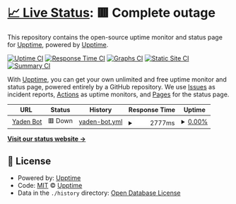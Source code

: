 # [📈 Live Status](https://demo.upptime.js.org): <!--live status--> **🟥 Complete outage**

This repository contains the open-source uptime monitor and status page for [Upptime](https://upptime.js.org), powered by [Upptime](https://github.com/upptime/upptime).

[![Uptime CI](https://github.com/upptime/upptime/workflows/Uptime%20CI/badge.svg)](https://github.com/upptime/upptime/actions?query=workflow%3A%22Uptime+CI%22)
[![Response Time CI](https://github.com/upptime/upptime/workflows/Response%20Time%20CI/badge.svg)](https://github.com/upptime/upptime/actions?query=workflow%3A%22Response+Time+CI%22)
[![Graphs CI](https://github.com/upptime/upptime/workflows/Graphs%20CI/badge.svg)](https://github.com/upptime/upptime/actions?query=workflow%3A%22Graphs+CI%22)
[![Static Site CI](https://github.com/upptime/upptime/workflows/Static%20Site%20CI/badge.svg)](https://github.com/upptime/upptime/actions?query=workflow%3A%22Static+Site+CI%22)
[![Summary CI](https://github.com/upptime/upptime/workflows/Summary%20CI/badge.svg)](https://github.com/upptime/upptime/actions?query=workflow%3A%22Summary+CI%22)

With [Upptime](https://upptime.js.org), you can get your own unlimited and free uptime monitor and status page, powered entirely by a GitHub repository. We use [Issues](https://github.com/upptime/upptime/issues) as incident reports, [Actions](https://github.com/upptime/upptime/actions) as uptime monitors, and [Pages](https://demo.upptime.js.org) for the status page.

<!--start: status pages-->
<!-- This summary is generated by Upptime (https://github.com/upptime/upptime) -->
<!-- Do not edit this manually, your changes will be overwritten -->
<!-- prettier-ignore -->
| URL | Status | History | Response Time | Uptime |
| --- | ------ | ------- | ------------- | ------ |
| <img alt="" src="https://icons.duckduckgo.com/ip3/yaden-bot.yaakiyu.repl.co.ico" height="13"> [Yaden Bot](https://yaden-bot.yaakiyu.repl.co/) | 🟥 Down | [yaden-bot.yml](https://github.com/yaakiyu/upptime/commits/HEAD/history/yaden-bot.yml) | <details><summary><img alt="Response time graph" src="./graphs/yaden-bot/response-time-week.png" height="20"> 2777ms</summary><br><a href="https://demo.upptime.js.org/history/yaden-bot"><img alt="Response time 2215" src="https://img.shields.io/endpoint?url=https%3A%2F%2Fraw.githubusercontent.com%2Fyaakiyu%2Fupptime%2FHEAD%2Fapi%2Fyaden-bot%2Fresponse-time.json"></a><br><a href="https://demo.upptime.js.org/history/yaden-bot"><img alt="24-hour response time 4640" src="https://img.shields.io/endpoint?url=https%3A%2F%2Fraw.githubusercontent.com%2Fyaakiyu%2Fupptime%2FHEAD%2Fapi%2Fyaden-bot%2Fresponse-time-day.json"></a><br><a href="https://demo.upptime.js.org/history/yaden-bot"><img alt="7-day response time 2777" src="https://img.shields.io/endpoint?url=https%3A%2F%2Fraw.githubusercontent.com%2Fyaakiyu%2Fupptime%2FHEAD%2Fapi%2Fyaden-bot%2Fresponse-time-week.json"></a><br><a href="https://demo.upptime.js.org/history/yaden-bot"><img alt="30-day response time 2466" src="https://img.shields.io/endpoint?url=https%3A%2F%2Fraw.githubusercontent.com%2Fyaakiyu%2Fupptime%2FHEAD%2Fapi%2Fyaden-bot%2Fresponse-time-month.json"></a><br><a href="https://demo.upptime.js.org/history/yaden-bot"><img alt="1-year response time 2215" src="https://img.shields.io/endpoint?url=https%3A%2F%2Fraw.githubusercontent.com%2Fyaakiyu%2Fupptime%2FHEAD%2Fapi%2Fyaden-bot%2Fresponse-time-year.json"></a></details> | <details><summary><a href="https://demo.upptime.js.org/history/yaden-bot">0.00%</a></summary><a href="https://demo.upptime.js.org/history/yaden-bot"><img alt="All-time uptime 0.00%" src="https://img.shields.io/endpoint?url=https%3A%2F%2Fraw.githubusercontent.com%2Fyaakiyu%2Fupptime%2FHEAD%2Fapi%2Fyaden-bot%2Fuptime.json"></a><br><a href="https://demo.upptime.js.org/history/yaden-bot"><img alt="24-hour uptime 0.00%" src="https://img.shields.io/endpoint?url=https%3A%2F%2Fraw.githubusercontent.com%2Fyaakiyu%2Fupptime%2FHEAD%2Fapi%2Fyaden-bot%2Fuptime-day.json"></a><br><a href="https://demo.upptime.js.org/history/yaden-bot"><img alt="7-day uptime 0.00%" src="https://img.shields.io/endpoint?url=https%3A%2F%2Fraw.githubusercontent.com%2Fyaakiyu%2Fupptime%2FHEAD%2Fapi%2Fyaden-bot%2Fuptime-week.json"></a><br><a href="https://demo.upptime.js.org/history/yaden-bot"><img alt="30-day uptime 0.00%" src="https://img.shields.io/endpoint?url=https%3A%2F%2Fraw.githubusercontent.com%2Fyaakiyu%2Fupptime%2FHEAD%2Fapi%2Fyaden-bot%2Fuptime-month.json"></a><br><a href="https://demo.upptime.js.org/history/yaden-bot"><img alt="1-year uptime 0.00%" src="https://img.shields.io/endpoint?url=https%3A%2F%2Fraw.githubusercontent.com%2Fyaakiyu%2Fupptime%2FHEAD%2Fapi%2Fyaden-bot%2Fuptime-year.json"></a></details>

<!--end: status pages-->

[**Visit our status website →**](https://demo.upptime.js.org)

## 📄 License

- Powered by: [Upptime](https://github.com/upptime/upptime)
- Code: [MIT](./LICENSE) © [Upptime](https://upptime.js.org)
- Data in the `./history` directory: [Open Database License](https://opendatacommons.org/licenses/odbl/1-0/)
